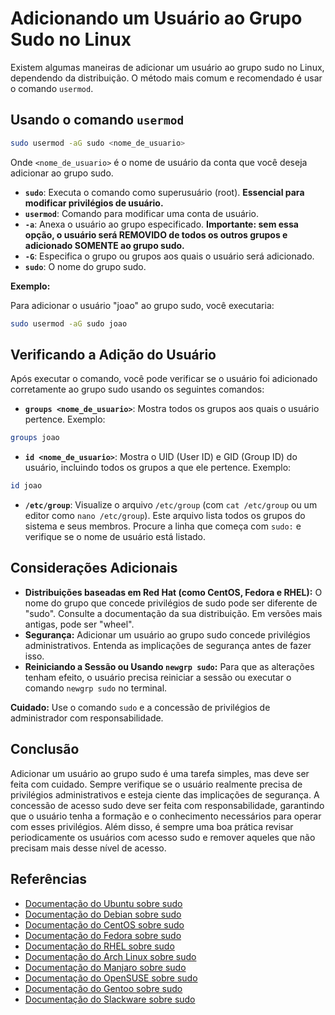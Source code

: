# Adicionando um Usuário ao Grupo Sudo no Linux

Existem algumas maneiras de adicionar um usuário ao grupo sudo no Linux, dependendo da distribuição. O método mais comum e recomendado é usar o comando `usermod`.

## Usando o comando `usermod`

```bash
sudo usermod -aG sudo <nome_de_usuario>
```

Onde `<nome_de_usuario>` é o nome de usuário da conta que você deseja adicionar ao grupo sudo.

* **`sudo`**: Executa o comando como superusuário (root).  **Essencial para modificar privilégios de usuário.**
* **`usermod`**: Comando para modificar uma conta de usuário.
* **`-a`**: Anexa o usuário ao grupo especificado.  **Importante: sem essa opção, o usuário será REMOVIDO de todos os outros grupos e adicionado SOMENTE ao grupo sudo.**
* **`-G`**: Especifica o grupo ou grupos aos quais o usuário será adicionado.
* **`sudo`**: O nome do grupo sudo.

**Exemplo:**

Para adicionar o usuário "joao" ao grupo sudo, você executaria:

```bash
sudo usermod -aG sudo joao
```

## Verificando a Adição do Usuário

Após executar o comando, você pode verificar se o usuário foi adicionado corretamente ao grupo sudo usando os seguintes comandos:

* **`groups <nome_de_usuario>`**: Mostra todos os grupos aos quais o usuário pertence. Exemplo:

```bash
groups joao
```

* **`id <nome_de_usuario>`**: Mostra o UID (User ID) e GID (Group ID) do usuário, incluindo todos os grupos a que ele pertence. Exemplo:

```bash
id joao
```

* **`/etc/group`**:  Visualize o arquivo `/etc/group` (com `cat /etc/group` ou um editor como `nano /etc/group`). Este arquivo lista todos os grupos do sistema e seus membros. Procure a linha que começa com `sudo:` e verifique se o nome de usuário está listado.

## Considerações Adicionais

* **Distribuições baseadas em Red Hat (como CentOS, Fedora e RHEL):** O nome do grupo que concede privilégios de sudo pode ser diferente de "sudo". Consulte a documentação da sua distribuição. Em versões mais antigas, pode ser "wheel".
* **Segurança:** Adicionar um usuário ao grupo sudo concede privilégios administrativos.  Entenda as implicações de segurança antes de fazer isso.
* **Reiniciando a Sessão ou Usando `newgrp sudo`:** Para que as alterações tenham efeito, o usuário precisa reiniciar a sessão ou executar o comando `newgrp sudo` no terminal.

**Cuidado:** Use o comando `sudo` e a concessão de privilégios de administrador com responsabilidade.

## Conclusão
Adicionar um usuário ao grupo sudo é uma tarefa simples, mas deve ser feita com cuidado. Sempre verifique se o usuário realmente precisa de privilégios administrativos e esteja ciente das implicações de segurança.
A concessão de acesso sudo deve ser feita com responsabilidade, garantindo que o usuário tenha a formação e o conhecimento necessários para operar com esses privilégios. 
Além disso, é sempre uma boa prática revisar periodicamente os usuários com acesso sudo e remover aqueles que não precisam mais desse nível de acesso.
## Referências  
- [Documentação do Ubuntu sobre sudo](https://help.ubuntu.com/community/RootSudo)
- [Documentação do Debian sobre sudo](https://wiki.debian.org/sudo)
- [Documentação do CentOS sobre sudo](https://wiki.centos.org/HowTos/PrivilegeEscalation)
- [Documentação do Fedora sobre sudo](https://docs.fedoraproject.org/en-US/packaging-guidelines/RootSudo/)
- [Documentação do RHEL sobre sudo](https://access.redhat.com/documentation/en-us/red_hat_enterprise_linux/8/html-single/security_guide/index#sec-Using_sudo)
- [Documentação do Arch Linux sobre sudo](https://wiki.archlinux.org/title/Sudo)
- [Documentação do Manjaro sobre sudo](https://wiki.manjaro.org/index.php?title=Sudo)
- [Documentação do OpenSUSE sobre sudo](https://en.opensuse.org/Sudo)
- [Documentação do Gentoo sobre sudo](https://wiki.gentoo.org/wiki/Sudo)
- [Documentação do Slackware sobre sudo](https://docs.slackware.com/howtos:security:sudo)
